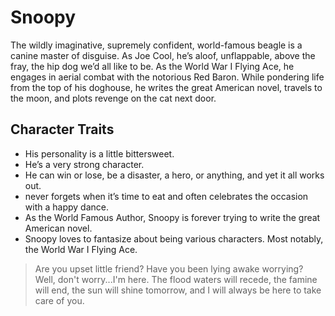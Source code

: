 # Snoopy

The wildly imaginative, supremely confident, world-famous beagle is a canine master of disguise. As Joe Cool, he’s aloof, unflappable, above the fray, the hip dog we’d all like to be. As the World War I Flying Ace, he engages in aerial combat with the notorious Red Baron. While pondering life from the top of his doghouse, he writes the great American novel, travels to the moon, and plots revenge on the cat next door.

## Character Traits
* His personality is a little bittersweet.
* He’s a very strong character.
* He can win or lose, be a disaster, a hero, or anything, and yet it all works out. 
* never forgets when it’s time to eat and often celebrates the occasion with a happy dance.
* As the World Famous Author, Snoopy is forever trying to write the great American novel.
* Snoopy loves to fantasize about being various characters. Most notably, the World War I Flying Ace.
> Are you upset little friend? Have you been lying awake worrying? Well, don't worry...I'm here. The flood waters will recede, the famine will end, the sun will shine tomorrow, and I will always be here to take care of you.

